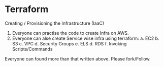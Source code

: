 # Terraform
Creating / Provisioning the Infrastructure (IaaC)
1. Everyone can practise the code to create Infra on AWS.
2. Everyone can alse create Service wise infra using terraform:
a. EC2
b. S3
c. VPC
d. Security Groups
e. ELS
d. RDS
f. Invoking Scripts/Commands

Everyone can found more than that written above. Please fork/Follow.
